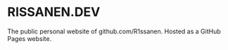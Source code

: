 # RISSANEN.DEV
The public personal website of github.com/R1ssanen.
Hosted as a GitHub Pages website.

